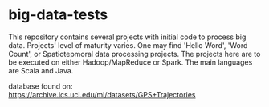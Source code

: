 # big-data-tests

This repository contains several projects with initial code to process big data.
Projects' level of maturity varies. One may find 'Hello Word', 'Word Count', or Spatiotepmoral data processing projects.
The projects here are to be executed on either Hadoop/MapReduce or Spark.
The main languages are Scala and Java.

database found on: https://archive.ics.uci.edu/ml/datasets/GPS+Trajectories
